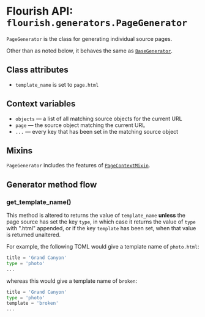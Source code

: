 # Flourish API: `flourish.generators.PageGenerator`

`PageGenerator` is the class for generating individual source pages.

Other than as noted below, it behaves the same as
[`BaseGenerator`](/api-flourish-generators-base/).


## Class attributes

  * `template_name` is set to `page.html`

## Context variables

  * `objects` — a list of all matching source objects for the current URL
  * `page` — the source object matching the current URL
  * `...` — every key that has been set in the matching source object

## Mixins

`PageGenerator` includes the features of
[`PageContextMixin`](/api-flourish-generators/#pagecontextmixin).

## Generator method flow

### get_template_name()

This method is altered to returns the value of `template_name` **unless** the
page source has set the key `type`, in which case it returns the value of
`type` with ".html" appended, or if the key `template` has been set, when that
value is returned unaltered.

For example, the following TOML would give a template name of `photo.html`:

```python
title = 'Grand Canyon'
type = 'photo'
...
```

whereas this would give a template name of `broken`:

```python
title = 'Grand Canyon'
type = 'photo'
template = 'broken'
...
```
